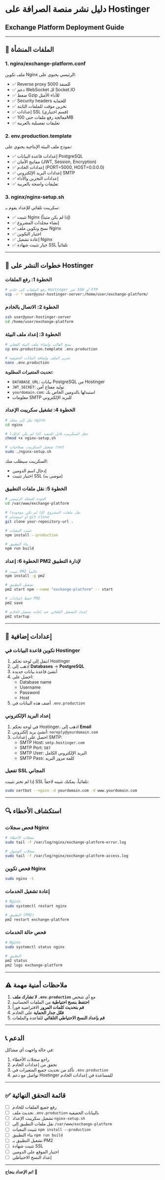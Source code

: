 # دليل نشر منصة الصرافة على Hostinger
## Exchange Platform Deployment Guide

---

## 📁 الملفات المنشأة

### 1. **nginx/exchange-platform.conf**
ملف تكوين Nginx الرئيسي يحتوي على:
- ✅ Reverse proxy للمنفذ 5000
- ✅ دعم WebSocket للـ Socket.IO
- ✅ ضغط Gzip للأداء الأمثل
- ✅ Security headers للحماية
- ✅ تخزين مؤقت للملفات الثابتة
- ✅ إعدادات SSL (قسم اختياري)
- ✅ معالجة رفع ملفات حتى 100MB
- ✅ تعليقات تفصيلية بالعربية

### 2. **env.production.template**
نموذج ملف البيئة الإنتاجية يحتوي على:
- ✅ إعدادات قاعدة البيانات PostgreSQL
- ✅ مفاتيح الأمان (JWT, Session, Encryption)
- ✅ إعدادات الخادم (PORT=5000, HOST=0.0.0.0)
- ✅ إعدادات البريد الإلكتروني SMTP
- ✅ إعدادات التخزين والأداء
- ✅ تعليقات واضحة بالعربية

### 3. **nginx/nginx-setup.sh**
سكريبت تلقائي للإعداد يقوم بـ:
- ✅ تثبيت Nginx (إذا لم يكن مثبتاً)
- ✅ إنشاء مجلدات المشروع
- ✅ نسخ وتكوين ملف Nginx
- ✅ اختبار التكوين
- ✅ إعادة تشغيل Nginx
- ✅ خيار تثبيت شهادة SSL تلقائياً

---

## 🚀 خطوات النشر على Hostinger

### الخطوة 1: رفع الملفات
```bash
# رفع الملفات إلى خادم Hostinger عبر SSH أو FTP
scp -r * user@your-hostinger-server:/home/user/exchange-platform/
```

### الخطوة 2: الاتصال بالخادم
```bash
ssh user@your-hostinger-server
cd /home/user/exchange-platform
```

### الخطوة 3: إعداد ملف البيئة
```bash
# نسخ القالب وإنشاء ملف البيئة الفعلي
cp env.production.template .env.production

# تحرير الملف وإضافة البيانات الحقيقية
nano .env.production
```

**تحديث المتغيرات المطلوبة:**
- `DATABASE_URL`: بيانات PostgreSQL من Hostinger
- `JWT_SECRET`: توليد مفتاح آمن
- `yourdomain.com`: استبدلها بالدومين الخاص بك
- معلومات SMTP للبريد الإلكتروني

### الخطوة 4: تشغيل سكريبت الإعداد
```bash
# نقل إلى مجلد nginx
cd nginx

# جعل السكريبت قابل للتنفيذ (إذا لم يكن كذلك)
chmod +x nginx-setup.sh

# تشغيل السكريبت بصلاحيات root
sudo ./nginx-setup.sh
```

السكريبت سيطلب منك:
- إدخال اسم الدومين
- اختيار تثبيت SSL (موصى به)

### الخطوة 5: نقل ملفات التطبيق
```bash
# العودة للمجلد الرئيسي
cd /var/www/exchange-platform

# نقل ملفات المشروع (إذا لم تكن موجودة)
# أو استخدام git clone
git clone your-repository-url .

# تثبيت التبعيات
npm install --production

# بناء التطبيق
npm run build
```

### الخطوة 6: إعداد PM2 لإدارة التطبيق
```bash
# تثبيت PM2 عالمياً
npm install -g pm2

# تشغيل التطبيق
pm2 start npm --name "exchange-platform" -- start

# حفظ إعدادات PM2
pm2 save

# إعداد التشغيل التلقائي عند إعادة تشغيل الخادم
pm2 startup
```

---

## 🔧 إعدادات إضافية

### تكوين قاعدة البيانات في Hostinger

1. انتقل إلى لوحة تحكم Hostinger
2. اذهب إلى **Databases** → **PostgreSQL**
3. أنشئ قاعدة بيانات جديدة
4. احصل على:
   - Database name
   - Username
   - Password
   - Host
5. أضف هذه البيانات في `.env.production`

### إعداد البريد الإلكتروني

1. في لوحة تحكم Hostinger، اذهب إلى **Email**
2. أنشئ بريد إلكتروني: `noreply@yourdomain.com`
3. احصل على إعدادات SMTP:
   - SMTP Host: `smtp.hostinger.com`
   - SMTP Port: `587`
   - SMTP User: البريد الإلكتروني الكامل
   - SMTP Pass: كلمة مرور البريد

### تفعيل SSL المجاني

إذا لم تختر تثبيت SSL تلقائياً، يمكنك تثبيته لاحقاً:
```bash
sudo certbot --nginx -d yourdomain.com -d www.yourdomain.com
```

---

## 🔍 استكشاف الأخطاء

### فحص سجلات Nginx
```bash
# سجلات الأخطاء
sudo tail -f /var/log/nginx/exchange-platform-error.log

# سجلات الوصول
sudo tail -f /var/log/nginx/exchange-platform-access.log
```

### فحص تكوين Nginx
```bash
sudo nginx -t
```

### إعادة تشغيل الخدمات
```bash
# Nginx
sudo systemctl restart nginx

# التطبيق (PM2)
pm2 restart exchange-platform
```

### فحص حالة الخدمات
```bash
# Nginx
sudo systemctl status nginx

# التطبيق
pm2 status
pm2 logs exchange-platform
```

---

## ⚠️ ملاحظات أمنية مهمة

1. **لا تشارك ملف `.env.production`** مع أي شخص
2. **احتفظ بنسخ احتياطية** من الملفات الحساسة
3. **قم بتحديث كلمات المرور** الافتراضية فوراً
4. **فعّل جدار الحماية** على الخادم
5. **قم بإعداد النسخ الاحتياطي التلقائي** للقاعدة والملفات

---

## 📞 الدعم

في حالة واجهت أي مشاكل:
1. راجع سجلات الأخطاء
2. تحقق من إعدادات الخادم
3. تأكد من تحديث جميع المتغيرات في `.env.production`
4. تواصل مع دعم Hostinger للمساعدة في إعدادات الخادم

---

## ✅ قائمة التحقق النهائية

- [ ] رفع جميع الملفات للخادم
- [ ] تحديث ملف `.env.production` بالبيانات الحقيقية
- [ ] تشغيل سكريبت الإعداد `nginx-setup.sh`
- [ ] نقل ملفات التطبيق إلى `/var/www/exchange-platform`
- [ ] تثبيت التبعيات `npm install --production`
- [ ] بناء التطبيق `npm run build`
- [ ] تشغيل التطبيق بـ PM2
- [ ] تثبيت شهادة SSL
- [ ] اختبار الموقع على الدومين
- [ ] إعداد النسخ الاحتياطي

---

**تم الإعداد بنجاح! 🎉**